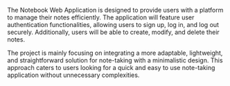 The Notebook Web Application is designed to provide users with a platform to manage their notes efficiently. The application will feature user authentication functionalities, allowing users to sign up, log in, and log out securely. Additionally, users will be able to create, modify, and delete their notes.

The project is mainly focusing on integrating a more adaptable, lightweight, and straightforward solution for note-taking with a minimalistic design. This approach caters to users looking for a quick and easy to use note-taking application without unnecessary complexities.
